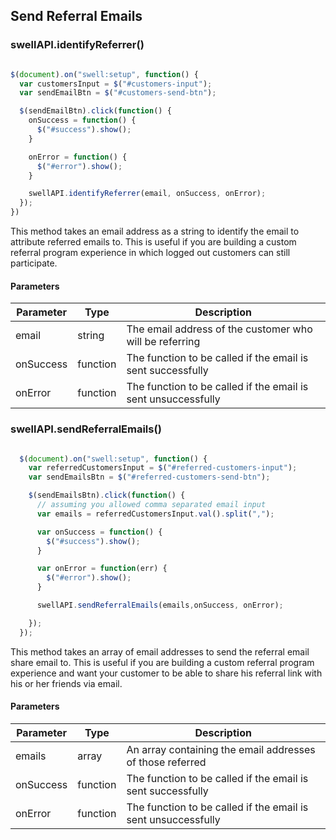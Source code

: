## Send Referral Emails

### swellAPI.identifyReferrer()
```javascript

$(document).on("swell:setup", function() {
  var customersInput = $("#customers-input");
  var sendEmailBtn = $("#customers-send-btn");

  $(sendEmailBtn).click(function() {
    onSuccess = function() {
      $("#success").show();
    }

    onError = function() {
      $("#error").show();
    }

    swellAPI.identifyReferrer(email, onSuccess, onError);
  });
})

```

This method takes an email address as a string to identify the email to attribute referred emails to. This is useful if you are building a custom referral program experience in which logged out customers can still participate.

#### Parameters

Parameter | Type | Description
----------|------|------------
email | string | The email address of the customer who will be referring
onSuccess | function | The function to be called if the email is sent successfully
onError | function | The function to be called if the email is sent unsuccessfully


### swellAPI.sendReferralEmails()
```javascript

  $(document).on("swell:setup", function() {
    var referredCustomersInput = $("#referred-customers-input");
    var sendEmailsBtn = $("#referred-customers-send-btn");

    $(sendEmailsBtn).click(function() {
      // assuming you allowed comma separated email input
      var emails = referredCustomersInput.val().split(",");

      var onSuccess = function() {
        $("#success").show();
      }

      var onError = function(err) {
        $("#error").show();
      }

      swellAPI.sendReferralEmails(emails,onSuccess, onError);

    });
  });

```

This method takes an array of email addresses to send the referral email share email to.  This is useful if you are building a custom referral program experience and want your customer to be able to share his referral link with his or her friends via email.

#### Parameters

Parameter | Type | Description
----------|------|------------
emails | array | An array containing the email addresses of those referred
onSuccess | function | The function to be called if the email is sent successfully
onError | function | The function to be called if the email is sent unsuccessfully
